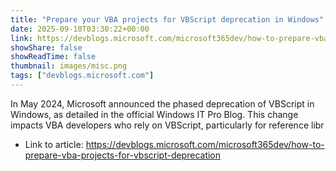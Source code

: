```yaml
---
title: "Prepare your VBA projects for VBScript deprecation in Windows"
date: 2025-09-10T03:30:22+00:00
link: https://devblogs.microsoft.com/microsoft365dev/how-to-prepare-vba-projects-for-vbscript-deprecation
showShare: false
showReadTime: false
thumbnail: images/misc.png
tags: ["devblogs.microsoft.com"]
---
```

In May 2024, Microsoft announced the phased deprecation of VBScript in Windows, as detailed in the official Windows IT Pro Blog. This change impacts VBA developers who rely on VBScript, particularly for reference libr

- Link to article: https://devblogs.microsoft.com/microsoft365dev/how-to-prepare-vba-projects-for-vbscript-deprecation